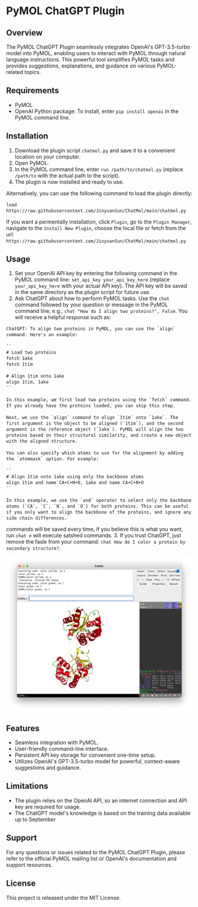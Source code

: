 # PyMOL ChatGPT Plugin
<!-- ![img](./assets/img.png) -->
## Overview
The PyMOL ChatGPT Plugin seamlessly integrates OpenAI's GPT-3.5-turbo model into PyMOL, enabling users to interact with PyMOL through natural language instructions. This powerful tool simplifies PyMOL tasks and provides suggestions, explanations, and guidance on various PyMOL-related topics.

## Requirements
- PyMOL
- OpenAI Python package: To install, enter `pip install openai` in the PyMOL command line.

## Installation
1. Download the plugin script `chatmol.py` and save it to a convenient location on your computer.
2. Open PyMOL.
3. In the PyMOL command line, enter `run /path/to/chatmol.py` (replace `/path/to` with the actual path to the script).
4. The plugin is now installed and ready to use.

Alternatively, you can use the following command to load the plugin directly:


```
load https://raw.githubusercontent.com/JinyuanSun/ChatMol/main/chatmol.py
```

If you want a permentally installation, click `Plugin`, go to the `Plugin Manager`, navigate to the `Install New Plugin`, choose the local file or fetch from the url: `https://raw.githubusercontent.com/JinyuanSun/ChatMol/main/chatmol.py`

## Usage
1. Set your OpenAI API key by entering the following command in the PyMOL command line: `set_api_key your_api_key_here` (replace `your_api_key_here` with your actual API key). The API key will be saved in the same directory as the plugin script for future use.
2. Ask ChatGPT about how to perform PyMOL tasks. Use the `chat` command followed by your question or message in the PyMOL command line, e.g., `chat "How do I align two proteins?", False`. You will receive a helpful response such as:
```text
ChatGPT: To align two proteins in PyMOL, you can use the `align` command. Here's an example:
 
``
# Load two proteins
fetch 1ake
fetch 1tim
 
# Align 1tim onto 1ake
align 1tim, 1ake
``
 
In this example, we first load two proteins using the `fetch` command. If you already have the proteins loaded, you can skip this step.
 
Next, we use the `align` command to align `1tim` onto `1ake`. The first argument is the object to be aligned (`1tim`), and the second argument is the reference object (`1ake`). PyMOL will align the two proteins based on their structural similarity, and create a new object with the aligned structure.
 
You can also specify which atoms to use for the alignment by adding the `atommask` option. For example:
 
``
# Align 1tim onto 1ake using only the backbone atoms
align 1tim and name CA+C+N+O, 1ake and name CA+C+N+O
``
 
In this example, we use the `and` operator to select only the backbone atoms (`CA`, `C`, `N`, and `O`) for both proteins. This can be useful if you only want to align the backbone of the proteins, and ignore any side chain differences.
```
commands will be saved every time, if you believe this is what you want, run `chat e` will execute satshed commands.
3. If you trust ChatGPT, just remove the fasle from your command: `chat How do I color a protein by secondary structure?`.

![img](./assets/img_ss.png)

## Features
- Seamless integration with PyMOL.
- User-friendly command-line interface.
- Persistent API key storage for convenient one-time setup.
- Utilizes OpenAI's GPT-3.5-turbo model for powerful, context-aware suggestions and guidance.

## Limitations
- The plugin relies on the OpenAI API, so an internet connection and API key are required for usage.
- The ChatGPT model's knowledge is based on the training data available up to September 
## Support
For any questions or issues related to the PyMOL ChatGPT Plugin, please refer to the official PyMOL mailing list or OpenAI's documentation and support resources.

## License
This project is released under the MIT License.

